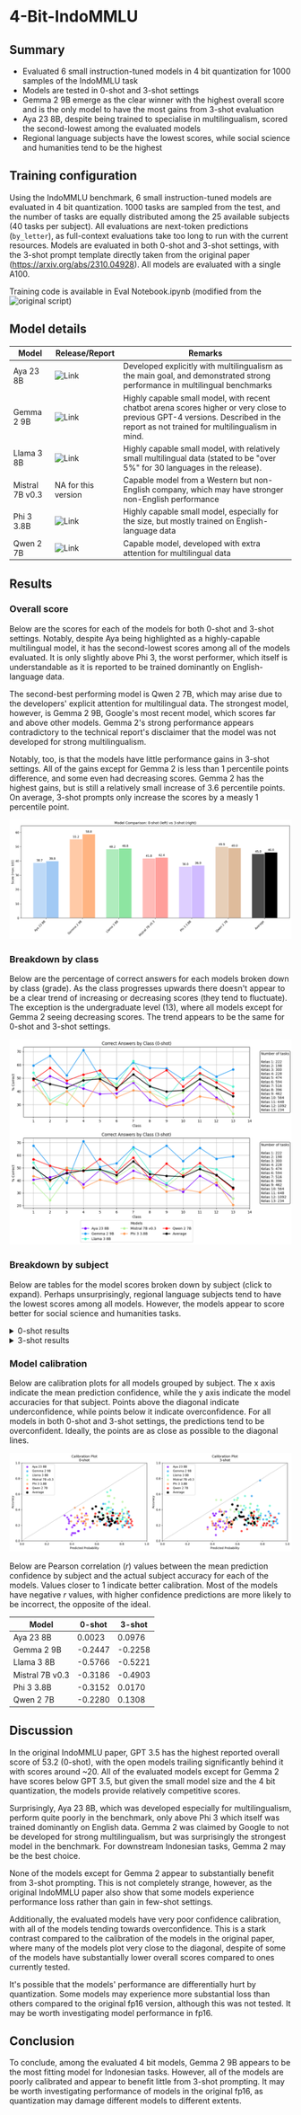 # 4-Bit-IndoMMLU

## Summary
- Evaluated 6 small instruction-tuned models in 4 bit quantization for 1000 samples of the IndoMMLU task
- Models are tested in 0-shot and 3-shot settings
- Gemma 2 9B emerge as the clear winner with the highest overall score and is the only model to have the most gains from 3-shot evaluation
- Aya 23 8B, despite being trained to specialise in multilingualism, scored the second-lowest among the evaluated models
- Regional language subjects have the lowest scores, while social science and humanities tend to be the highest

## Training configuration
Using the IndoMMLU benchmark, 6 small instruction-tuned models are evaluated in 4 bit quantization. 1000 tasks are sampled from the test, and the number of tasks are equally distributed among the 25 available subjects (40 tasks per subject). All evaluations are next-token predictions (`by_letter`), as full-context evaluations take too long to run with the current resources. Models are evaluated in both 0-shot and 3-shot settings, with the 3-shot prompt template directly taken from the original paper (https://arxiv.org/abs/2310.04928). All models are evaluated with a single A100.

Training code is available in Eval Notebook.ipynb (modified from the ![original script](https://github.com/fajri91/IndoMMLU))

## Model details
| Model | Release/Report | Remarks |
| --- | --- | --- |
| Aya 23 8B | ![Link](https://arxiv.org/abs/2405.15032) | Developed explicitly with multilingualism as the main goal, and demonstrated strong performance in multilingual benchmarks |
| Gemma 2 9B | ![Link](http://goo.gle/gemma2report) | Highly capable small model, with recent chatbot arena scores higher or very close to previous GPT-4 versions. Described in the report as not trained for multilingualism in mind. |
| Llama 3 8B | ![Link]([https://github.com/meta-llama/llama3/blob/main/eval_details.md](https://ai.meta.com/blog/meta-llama-3/)) | Highly capable small model, with relatively small multilingual data (stated to be "over 5%" for 30 languages in the release). |
| Mistral 7B v0.3 | NA for this version | Capable model from a Western but non-English company, which may have stronger non-English performance |
| Phi 3 3.8B | ![Link](https://arxiv.org/abs/2404.14219) | Highly capable small model, especially for the size, but mostly trained on English-language data |
| Qwen 2 7B | ![Link](https://qwenlm.github.io/blog/qwen2/) | Capable model, developed with extra attention for multilingual data |

## Results
### Overall score
Below are the scores for each of the models for both 0-shot and 3-shot settings. Notably, despite Aya being highlighted as a highly-capable multilingual model, it has the second-lowest scores among all of the models evaluated. It is only slightly above Phi 3, the worst performer, which itself is understandable as it is reported to be trained dominantly on English-language data.

The second-best performing model is Qwen 2 7B, which may arise due to the developers' explicit attention for multilingual data. The strongest model, however, is Gemma 2 9B, Google's most recent model, which scores far and above other models. Gemma 2's strong performance appears contradictory to the technical report's disclaimer that the model was not developed for strong multilingualism. 

Notably, too, is that the models have little performance gains in 3-shot settings. All of the gains except for Gemma 2 is less than 1 percentile points difference, and some even had decreasing scores. Gemma 2 has the highest gains, but is still a relatively small increase of 3.6 percentile points. On average, 3-shot prompts only increase the scores by a measly 1 percentile point.

![scores](allscores.png)

### Breakdown by class
Below are the percentage of correct answers for each models broken down by class (grade). As the class progresses upwards there doesn't appear to be a clear trend of increasing or decreasing scores (they tend to fluctuate). The exception is the undergraduate level (13), where all models except for Gemma 2 seeing decreasing scores. The trend appears to be the same for 0-shot and 3-shot settings.

![byclass](correct_class_percent.png)

### Breakdown by subject
Below are tables for the model scores broken down by subject (click to expand). Perhaps unsurprisingly, regional language subjects tend to have the lowest scores among all models. However, the models appear to score better for social science and humanities tasks.

<details>
<summary>0-shot results</summary>

| subject | Average | Aya 23 8B | Gemma 2 9B | Llama 3 8B | Mistral 7B v0.3 | Phi 3 3.8B | Qwen 2 7B |
| --- | --- | --- | --- | --- | --- | --- | --- |
| Total | 44.97 | 38.7 | 55.2 | 48.2 | 41.8 | 36 | 49.9 |
| IPS | 62.92 | 57.5 | 82.5 | 65 | 55 | 55 | 62.5 |
| PPKN | 60.42 | 47.5 | 72.5 | 75 | 55 | 52.5 | 60 |
| IPA | 60 | 50 | 72.5 | 67.5 | 42.5 | 45 | 82.5 |
| Bahasa Indonesia | 58.33 | 55 | 70 | 65 | 40 | 55 | 65 |
| Kesenian | 56.25 | 67.5 | 62.5 | 45 | 60 | 35 | 67.5 |
| Agama Kristen | 53.75 | 52.5 | 62.5 | 65 | 50 | 30 | 62.5 |
| Agama Islam | 52.08 | 47.5 | 62.5 | 67.5 | 37.5 | 40 | 57.5 |
| Agama Hindu | 51.25 | 42.5 | 50 | 60 | 50 | 45 | 60 |
| Ekonomi | 51.25 | 42.5 | 70 | 52.5 | 42.5 | 45 | 55 |
| Sejarah | 48.33 | 42.5 | 62.5 | 65 | 37.5 | 32.5 | 50 |
| Penjaskes | 47.08 | 37.5 | 52.5 | 52.5 | 55 | 27.5 | 57.5 |
| Budaya Alam Minangkabau | 45.42 | 37.5 | 55 | 52.5 | 45 | 35 | 47.5 |
| Sosiologi | 44.17 | 42.5 | 52.5 | 42.5 | 52.5 | 20 | 55 |
| Fisika | 44.17 | 32.5 | 65 | 40 | 40 | 42.5 | 45 |
| Biologi | 43.33 | 27.5 | 47.5 | 52.5 | 47.5 | 37.5 | 47.5 |
| Bahasa Sunda | 43.33 | 30 | 60 | 52.5 | 42.5 | 27.5 | 47.5 |
| Bahasa Banjar | 42.92 | 42.5 | 55 | 32.5 | 47.5 | 35 | 45 |
| Bahasa Bali | 36.25 | 32.5 | 37.5 | 32.5 | 35 | 40 | 40 |
| Geografi | 35.83 | 27.5 | 50 | 35 | 25 | 32.5 | 45 |
| Bahasa Lampung | 35.83 | 32.5 | 42.5 | 40 | 40 | 35 | 25 |
| Kimia | 34.58 | 27.5 | 40 | 45 | 35 | 22.5 | 37.5 |
| Bahasa Makassar | 31.25 | 27.5 | 37.5 | 22.5 | 30 | 37.5 | 32.5 |
| Bahasa Dayak Ngaju | 28.75 | 32.5 | 30 | 17.5 | 22.5 | 30 | 40 |
| Bahasa Madura | 28.75 | 17.5 | 40 | 27.5 | 35 | 22.5 | 30 |
| Bahasa Jawa | 27.92 | 15 | 47.5 | 32.5 | 22.5 | 20 | 30 |
</details>

<details>
<summary>3-shot results</summary>
  
| subject | Average | Aya 23 8B | Gemma 2 9B | Llama 3 8B | Mistral 7B v0.3 | Phi 3 3.8B | Qwen 2 7B |
| --- | --- | --- | --- | --- | --- | --- | --- |
| Total | 45.97 | 39.9 | 58.8 | 48.8 | 42.4 | 36.9 | 49 |
| PPKN | 68.33 | 67.5 | 87.5 | 75 | 62.5 | 50 | 67.5 |
| IPS | 63.33 | 60 | 80 | 67.5 | 55 | 52.5 | 65 |
| IPA | 62.08 | 50 | 85 | 60 | 47.5 | 47.5 | 82.5 |
| Bahasa Indonesia | 60 | 50 | 77.5 | 65 | 42.5 | 65 | 60 |
| Agama Kristen | 58.75 | 57.5 | 82.5 | 65 | 52.5 | 35 | 60 |
| Agama Islam | 56.67 | 47.5 | 70 | 67.5 | 47.5 | 45 | 62.5 |
| Ekonomi | 55.83 | 52.5 | 75 | 50 | 45 | 42.5 | 70 |
| Agama Hindu | 54.58 | 45 | 65 | 60 | 52.5 | 50 | 55 |
| Kesenian | 54.58 | 60 | 67.5 | 52.5 | 55 | 30 | 62.5 |
| Sosiologi | 47.92 | 40 | 55 | 47.5 | 52.5 | 37.5 | 55 |
| Sejarah | 47.5 | 35 | 62.5 | 65 | 50 | 25 | 47.5 |
| Penjaskes | 47.08 | 40 | 62.5 | 50 | 47.5 | 32.5 | 50 |
| Biologi | 47.08 | 37.5 | 52.5 | 50 | 50 | 50 | 42.5 |
| Fisika | 44.17 | 42.5 | 65 | 47.5 | 42.5 | 30 | 37.5 |
| Bahasa Sunda | 43.33 | 30 | 62.5 | 40 | 50 | 25 | 52.5 |
| Bahasa Banjar | 42.5 | 47.5 | 42.5 | 42.5 | 37.5 | 42.5 | 42.5 |
| Budaya Alam Minangkabau | 42.08 | 42.5 | 40 | 55 | 40 | 30 | 45 |
| Bahasa Lampung | 37.92 | 17.5 | 52.5 | 45 | 35 | 45 | 32.5 |
| Bahasa Makassar | 36.67 | 30 | 40 | 32.5 | 30 | 42.5 | 45 |
| Bahasa Bali | 36.25 | 27.5 | 47.5 | 35 | 40 | 25 | 42.5 |
| Geografi | 32.92 | 22.5 | 52.5 | 32.5 | 30 | 22.5 | 37.5 |
| Kimia | 32.92 | 20 | 47.5 | 40 | 32.5 | 27.5 | 30 |
| Bahasa Jawa | 32.5 | 25 | 47.5 | 40 | 30 | 30 | 22.5 |
| Bahasa Dayak Ngaju | 23.33 | 32.5 | 20 | 15 | 17.5 | 22.5 | 32.5 |
| Bahasa Madura | 20.83 | 17.5 | 30 | 20 | 15 | 17.5 | 25 |
</details>

### Model calibration

Below are calibration plots for all models grouped by subject. The x axis indicate the mean prediction confidence, while the y axis indicate the model accuracies for that subject. Points above the diagonal indicate underconfidence, while points below it indicate overconfidence. For all models in both 0-shot and 3-shot settings, the predictions tend to be overconfident. Ideally, the points are as close as possible to the diagonal lines.

![calibration](calibration.png)

Below are Pearson correlation ($r$) values between the mean prediction confidence by subject and the actual subject accuracy for each of the models. Values closer to 1 indicate better calibration. Most of the models have negative $r$ values, with higher confidence predictions are more likely to be incorrect, the opposite of the ideal.

| Model | 0-shot | 3-shot |
|-------|------------------|------------------|
| Aya 23 8B | 0.0023 | 0.0976 |
| Gemma 2 9B | -0.2447 | -0.2258 |
| Llama 3 8B | -0.5766 | -0.5221 |
| Mistral 7B v0.3 | -0.3186 | -0.4903 |
| Phi 3 3.8B | -0.3152 | 0.0170 |
| Qwen 2 7B | -0.2280 | 0.1308 |

## Discussion
In the original IndoMMLU paper, GPT 3.5 has the highest reported overall score of 53.2 (0-shot), with the open models trailing significantly behind it with scores around ~20. All of the evaluated models except for Gemma 2 have scores below GPT 3.5, but given the small model size and the 4 bit quantization, the models provide relatively competitive scores.

Surprisingly, Aya 23 8B, which was developed especially for multilingualism, perform quite poorly in the benchmark, only above Phi 3 which itself was trained dominantly on English data. Gemma 2 was claimed by Google to not be developed for strong multilingualism, but was surprisingly the strongest model in the benchmark. For downstream Indonesian tasks, Gemma 2 may be the best choice.

None of the models except for Gemma 2 appear to substantially benefit from 3-shot prompting. This is not completely strange, however, as the original IndoMMLU paper also show that some models experience performance loss rather than gain in few-shot settings.

Additionally, the evaluated models have very poor confidence calibration, with all of the models tending towards overconfidence. This is a stark contrast compared to the calibration of the models in the original paper, where many of the models plot very close to the diagonal, despite of some of the models have substantially lower overall scores compared to ones currently tested.

It's possible that the models' performance are differentially hurt by quantization. Some models may experience more substantial loss than others compared to the original fp16 version, although this was not tested. It may be worth investigating model performance in fp16.

## Conclusion
To conclude, among the evaluated 4 bit models, Gemma 2 9B appears to be the most fitting model for Indonesian tasks. However, all of the models are poorly calibrated and appear to benefit little from 3-shot prompting. It may be worth investigating performance of models in the original fp16, as quantization may damage different models to different extents.

